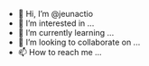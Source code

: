 - 👋 Hi, I’m @jeunactio
- 👀 I’m interested in ...
- 🌱 I’m currently learning ...
- 💞️ I’m looking to collaborate on ...
- 📫 How to reach me ...

<!---
jeunactio/jeunactio is a ✨ special ✨ repository because its `README.md` (this file) appears on your GitHub profile.
You can click the Preview link to take a look at your changes.
--->

